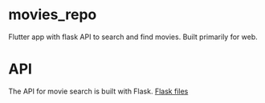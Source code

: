 # movies_repo

Flutter app with flask API to search and find movies.
Built primarily for web.

# API
The API for movie search is built with Flask.
[Flask files](flask)